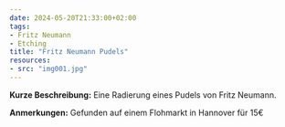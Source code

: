 ```yaml
---
date: 2024-05-20T21:33:00+02:00
tags:
- Fritz Neumann
- Etching
title: "Fritz Neumann Pudels"
resources:
- src: "img001.jpg"
---
```


**Kurze Beschreibung:** Eine Radierung eines Pudels von Fritz Neumann.

**Anmerkungen:** Gefunden auf einem Flohmarkt in Hannover für 15€
